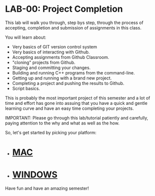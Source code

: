 # LAB-00: Project Completion
This lab will walk you through, step bys step, through the process of accepting, completion and submission of assignments in this class. 

You will learn about:

- Very basics of GIT version control system
- Very basics of interacting with Github.
- Accepting assignments from Github Classroom.
- "cloning" projects from Github.
- Staging and committing your changes.
- Building and running C++ programs from the command-line.
- Getting up and running with a brand new project.
- Completing a project and pushing the results to Github.
- Script basics. 

This is probably the most important project of this semester and a lot of time and effort has gone into assuing that you have a quick and gentle learning curve and have an easy time completing your projects.

IMPORTANT: Please go through this lab/tutorial patiently and carefully, paying attention to the why and what as well as the how.

So, let's get started by picking your platform:
- # [MAC](https://github.com/barkeshli-pcc/batch_install/blob/main/Mac.md)
- # [WINDOWS](https://github.com/barkeshli-pcc/batch_install/blob/main/Windows.md)

Have fun and have an amazing semester!

